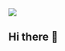 <img src="https://capsule-render.vercel.app/api?type=soft&color=#000000&height=200&section=header&text=Fakeshustar&fontSize=50"/>

## Hi there 👋

<!--
**Shumurai02/Shumurai02** is a ✨ _special_ ✨ repository because its `README.md` (this file) appears on your GitHub profile.

Here are some ideas to get you started:

- 🔭 I’m currently working on ...
- 🌱 I’m currently learning ...
- 👯 I’m looking to collaborate on ...
- 🤔 I’m looking for help with ...
- 💬 Ask me about ...
- 📫 How to reach me: ...
- 😄 Pronouns: ...
- ⚡ Fun fact: ...
-->
